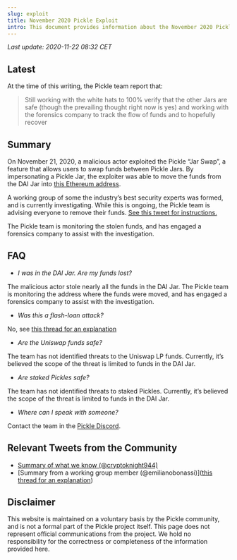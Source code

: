 ```yaml
---
slug: exploit
title: November 2020 Pickle Exploit
intro: This document provides information about the November 2020 Pickle exploit
---
```


_Last update: 2020-11-22 08:32 CET_

## Latest

At the time of this writing, the Pickle team report that:

> Still working with the white hats to 100% verify that the other Jars are safe (though the prevailing thought right now is yes) and working with the forensics company to track the flow of funds and to hopefully recover

## Summary

On November 21, 2020, a malicious actor exploited the Pickle “Jar Swap”, a feature that allows users to swap funds between Pickle Jars. By impersonating a Pickle Jar, the exploiter was able to move the funds from the DAI Jar into [this Ethereum address](https://etherscan.io/address/0x70178102aa04c5f0e54315aa958601ec9b7a4e08).

A working group of some the industry’s best security experts was formed, and is currently investigating. While this is ongoing, the Pickle team is advising everyone to remove their funds. [See this tweet for instructions.](https://twitter.com/picklefinance/status/1330256787002564610?s=21)

The Pickle team is monitoring the stolen funds, and has engaged a forensics company to assist with the investigation.

## FAQ

- _I was in the DAI Jar. Are my funds lost?_

The malicious actor stole nearly all the funds in the DAI Jar. The Pickle team is monitoring the address where the funds were moved, and has engaged a forensics company to assist with the investigation.

- _Was this a flash-loan attack?_

No, see [this thread for an explanation](https://twitter.com/emilianobonassi/status/1330233169690423303?s=21)

- _Are the Uniswap funds safe?_

The team has not identified threats to the Uniswap LP funds. Currently, it’s believed the scope of the threat is limited to funds in the DAI Jar.

- _Are staked Pickles safe?_

The team has not identified threats to staked Pickles. Currently, it’s believed the scope of the threat is limited to funds in the DAI Jar.

- _Where can I speak with someone?_

Contact the team in the [Pickle Discord](https://discord.gg/gR85hmC).

## Relevant Tweets from the Community

- [Summary of what we know (@cryptoknight944)](https://twitter.com/cryptoknight944/status/1330416313500655618?s=21)
- [Summary from a working group member (@emilianobonassi)]([this thread for an explanation](https://twitter.com/emilianobonassi/status/1330233169690423303?s=21))

## Disclaimer

This website is maintained on a voluntary basis by the Pickle community, and is not a formal part of the Pickle project itself. This page does not represent official communications from the project. We hold no responsibility for the correctness or completeness of the information provided here.
